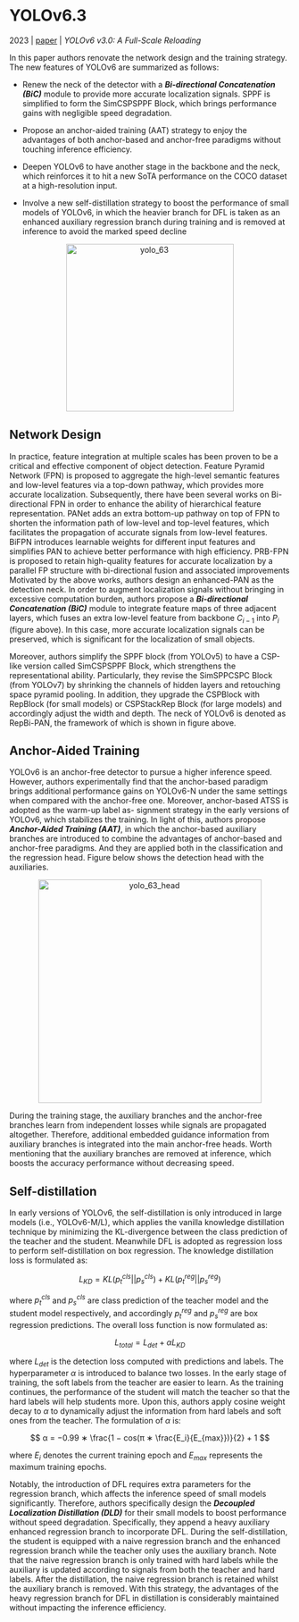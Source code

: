 # YOLOv6.3

2023 | [paper](https://arxiv.org/pdf/2301.05586.pdf) | _YOLOv6 v3.0: A Full-Scale Reloading_

In this paper authors renovate the network design and the training strategy. The new features of YOLOv6 are summarized as follows:

* Renew the neck of the detector with a **_Bi-directional Concatenation (BiC)_** module to provide more accurate localization signals. SPPF is simplified to form the SimCSPSPPF Block, which brings performance gains with negligible speed degradation.

* Propose an anchor-aided training (AAT) strategy to enjoy the advantages of both anchor-based and anchor-free paradigms without touching inference efficiency.

* Deepen YOLOv6 to have another stage in the backbone and the neck, which reinforces it to hit a new SoTA performance on the COCO dataset at a high-resolution input.

* Involve a new self-distillation strategy to boost the performance of small models of YOLOv6, in which the heavier branch for DFL is taken as an enhanced auxiliary regression branch during training and is removed at inference to avoid the marked speed decline

<p align="center">
  <img src="https://github.com/thawro/yolo-pytorch/assets/50373360/b43cbce6-08c2-45c1-83a5-c6f1dfc07756" alt="yolo_63" height="300"/>
</p>

## Network Design

In practice, feature integration at multiple scales has been proven to be a critical and effective component of object detection. Feature Pyramid Network (FPN) is proposed to aggregate the high-level semantic features and low-level features via a top-down pathway, which provides more accurate localization. Subsequently, there have been several works on Bi-directional FPN in order to enhance the ability of hierarchical feature representation. PANet adds an extra bottom-up pathway on top of FPN to shorten the information path of low-level and top-level features, which facilitates the propagation of accurate signals from low-level features. BiFPN introduces learnable weights for different input features and simplifies PAN to achieve better performance with high efficiency. PRB-FPN is proposed to retain high-quality features for accurate localization by a parallel FP structure with bi-directional fusion and associated improvements Motivated by the above works, authors design an enhanced-PAN as the detection neck. In order to augment localization signals without bringing in excessive computation burden, authors propose a **_Bi-directional Concatenation (BiC)_** module to integrate feature maps of three adjacent layers, which fuses an extra low-level feature from backbone $C_{i−1}$ into $P_i$ (figure above). In this case, more accurate localization signals can be preserved, which is significant for the localization of small objects.

Moreover, authors simplify the SPPF block (from YOLOv5) to have a CSP-like version called SimCSPSPPF Block, which strengthens the representational ability. Particularly, they revise the SimSPPCSPC Block (from YOLOv7) by shrinking the channels of hidden layers and retouching space pyramid pooling. In addition, they upgrade the CSPBlock with RepBlock (for small models) or CSPStackRep Block (for large models) and accordingly adjust the width and depth. The neck of YOLOv6 is denoted as RepBi-PAN, the framework of which is shown in figure above.

## Anchor-Aided Training

YOLOv6 is an anchor-free detector to pursue a higher inference speed. However, authors experimentally find that the anchor-based paradigm brings additional performance gains on YOLOv6-N under the same settings when compared with the anchor-free one. Moreover, anchor-based ATSS is adopted as the warm-up label as- signment strategy in the early versions of YOLOv6, which stabilizes the training. In light of this, authors propose **_Anchor-Aided Training (AAT)_**, in which the anchor-based auxiliary branches are introduced to combine the advantages of anchor-based and anchor-free paradigms. And they are applied both in the classification and the regression head. Figure below shows the detection head with the auxiliaries.

<p align="center">
  <img src="https://github.com/thawro/yolo-pytorch/assets/50373360/9fcfd96f-5505-443c-b38d-8e913536a33c" alt="yolo_63_head" height="400"/>
</p>

During the training stage, the auxiliary branches and the anchor-free branches learn from independent losses while signals are propagated altogether. Therefore, additional embedded guidance information from auxiliary branches is integrated into the main anchor-free heads. Worth mentioning that the auxiliary branches are removed at inference, which boosts the accuracy performance without decreasing speed.

## Self-distillation

In early versions of YOLOv6, the self-distillation is only introduced in large models (i.e., YOLOv6-M/L), which applies the vanilla knowledge distillation technique by minimizing the KL-divergence between the class prediction of the teacher and the student. Meanwhile DFL is adopted as regression loss to perform self-distillation on box regression. The knowledge distillation loss is formulated as:

$$ L_{KD} = KL(p_t^{cls} || p_s^{cls}) + KL(p_t^{reg} || p_s^{reg}) $$

where $p_t^{cls}$ and $p_s^{cls}$ are class prediction of the teacher model and the student model respectively, and accordingly $p_t^{reg}$ and $p_s^{reg}$ are box regression predictions. The overall loss function is now formulated as:

$$ L_{total} = L_{det} + αL_{KD} $$

where $L_{det}$ is the detection loss computed with predictions and labels. The hyperparameter $α$ is introduced to balance two losses. In the early stage of training, the soft labels from the teacher are easier to learn. As the training continues, the performance of the student will match the teacher so that the hard labels will help students more. Upon this, authors apply cosine weight decay to $α$ to dynamically adjust the information from hard labels and soft ones from the teacher. The formulation of $α$ is:

$$ α = −0.99 ∗ \frac{1 − cos(π ∗ \frac{E_i}{E_{max}})}{2} + 1 $$

where $E_i$ denotes the current training epoch and $E_{max}$ represents the maximum training epochs.

Notably, the introduction of DFL requires extra parameters for the regression branch, which affects the inference speed of small models significantly. Therefore, authors specifically design the **_Decoupled Localization Distillation (DLD)_** for their small models to boost performance without speed degradation. Specifically, they append a heavy auxiliary enhanced regression branch to incorporate DFL. During the self-distillation, the student is equipped with a naive regression branch and the enhanced regression branch while the teacher only uses the auxiliary branch. Note that the naive regression branch is only trained with hard labels while the auxiliary is updated according to signals from both the teacher and hard labels. After the distillation, the naive regression branch is retained whilst the auxiliary branch is removed. With this strategy, the advantages of the heavy regression branch for DFL in distillation is considerably maintained without impacting the inference efficiency.
